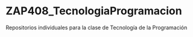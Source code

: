 # ZAP408_TecnologiaProgramacion
Repositorios individuales para la clase de Tecnología de la Programación

